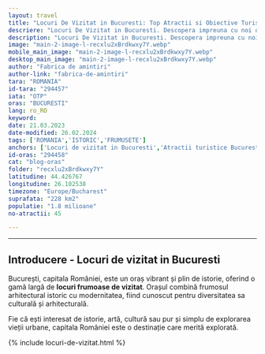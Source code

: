 ```yaml
---
layout: travel
title: "Locuri De Vizitat in Bucuresti: Top Atractii si Obiective Turistice din Capitala"
descriere: "Locuri De Vizitat in Bucuresti. Descopera impreuna cu noi o lista completa cu atractiile turistice ale Bucurestiului. Vezi ce sa nu ratezi daca vizitezi capitala Romaniei"
description: "Locuri De Vizitat in Bucuresti. Descopera impreuna cu noi o lista completa cu atractiile turistice ale Bucurestiului. Vezi ce sa nu ratezi daca vizitezi capitala Romaniei"
image: "main-2-image-l-recxlu2xBrdkwxy7Y.webp"
mobile_main_image: "main-2-image-l-recxlu2xBrdkwxy7Y.webp"
desktop_main_image: "main-2-image-l-recxlu2xBrdkwxy7Y.webp"
author: "Fabrica de amintiri"
author-link: "fabrica-de-amintiri"
tara: "ROMANIA"
id-tara: "294457"
iata: "OTP"
oras: "BUCURESTI"
lang: ro_RO
keyword: 
date: 21.03.2023
date-modified: 26.02.2024
tags: ['ROMANIA','ISTORIC','FRUMUSETE']
anchors: ['Locuri de vizitat in Bucuresti','Atractii turistice Bucuresti','Obiective Turistice Bucuresti','De Vizitat in Bucuresti']
id-oras: "294458"
cat: "blog-oras"
folder: "recxlu2xBrdkwxy7Y"
latitudine: 44.426767
longitudine: 26.102538
timezone: "Europe/Bucharest"
suprafata: "228 km2"
populatie: "1.8 milioane"
no-atractii: 45

---
```


---
## Introducere - Locuri de vizitat in Bucuresti

București, capitala României, este un oraș vibrant și plin de istorie, oferind o gamă largă de **locuri frumoase de vizitat**. Orașul combină frumosul arhitectural istoric cu modernitatea, fiind cunoscut pentru diversitatea sa culturală și arhitecturală. 

Fie că ești interesat de istorie, artă, cultură sau pur și simplu de explorarea vieții urbane, capitala României este o destinație care merită explorată.

{% include locuri-de-vizitat.html %}